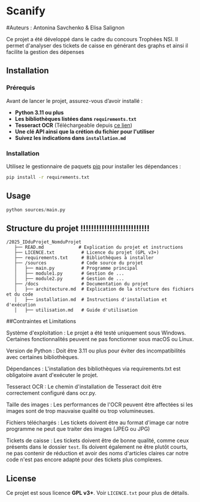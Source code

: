 # Scanify
#Auteurs : Antonina Savchenko & Elisa Salignon

Ce projet a été développé dans le cadre du concours Trophées NSI. Il permet d'analyser des tickets de caisse en générant des graphs et ainsi il facilite la gestion des dépenses

## Installation

### Prérequis
Avant de lancer le projet, assurez-vous d’avoir installé :
- **Python 3.11 ou plus**
- **Les bibliothèques listées dans `requirements.txt`**
- **Tesseract OCR** (Téléchargeable depuis [ce lien](https://github.com/UB-Mannheim/tesseract/wiki))
- **Une clé API ainsi que la crétion du fichier pour l'utiliser**
- **Suivez les indications dans `installation.md`**

### Installation

Utilisez le gestionnaire de paquets [pip](https://pip.pypa.io/en/stable/) pour installer les dépendances :

```bash
pip install -r requirements.txt
```

## Usage

```python
python sources/main.py
```

## Structure du projet !!!!!!!!!!!!!!!!!!!!!!!!!!

```
/2025_IDduProjet_NomduProjet
   ├── READ.md             # Explication du projet et instructions
   ├── LICENCE.txt          # Licence du projet (GPL v3+)
   ├── requirements.txt     # Bibliothèques à installer
   ├── /sources             # Code source du projet
   │   ├── main.py          # Programme principal
   │   ├── module1.py       # Gestion de ...
   │   ├── module2.py       # Gestion de ...
   ├── /docs                # Documentation du projet
   │   ├── architecture.md  # Explication de la structure des fichiers et du code
   │   ├── installation.md  # Instructions d'installation et d'exécution
   │   ├── utilisation.md   # Guide d'utilisation
```


##Contraintes et Limitations

Système d'exploitation : Le projet a été testé uniquement sous Windows. Certaines fonctionnalités peuvent ne pas fonctionner sous macOS ou Linux.

Version de Python : Doit être 3.11 ou plus pour éviter des incompatibilités avec certaines bibliothèques.

Dépendances : L'installation des bibliothèques via requirements.txt est obligatoire avant d'exécuter le projet.

Tesseract OCR : Le chemin d'installation de Tesseract doit être correctement configuré dans ocr.py.

Taille des images : Les performances de l'OCR peuvent être affectées si les images sont de trop mauvaise qualité ou trop volumineuses.

Fichiers téléchargés : Les tickets doivent être au format d'image car notre programme ne peut que traiter des images (JPEG ou JPG)

Tickets de caisse : Les tickets doivent être de bonne qualité, comme ceux présents dans le dossier `test`. Ils doivent également ne être plutôt courts, ne pas contenir de réduction et avoir des noms d'articles claires car notre code n'est pas encore adapté pour des tickets plus complexes.


## License

Ce projet est sous licence **GPL v3+**. Voir `LICENCE.txt` pour plus de détails.

